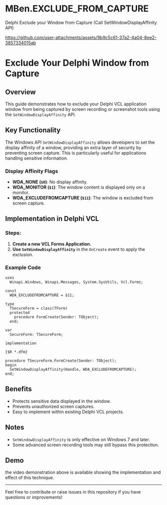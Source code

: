 # MBen.EXCLUDE_FROM_CAPTURE
 Delphi Exclude your Window from Capture (Call SetWindowDisplayAffinity API)

https://github.com/user-attachments/assets/9b9c5c61-37a2-4a04-8ee2-3857334015ab
# Exclude Your Delphi Window from Capture

## Overview
This guide demonstrates how to exclude your Delphi VCL application window from being captured by screen recording or screenshot tools using the `SetWindowDisplayAffinity` API.

## Key Functionality
The Windows API `SetWindowDisplayAffinity` allows developers to set the display affinity of a window, providing an extra layer of security by preventing screen capture. This is particularly useful for applications handling sensitive information.

### Display Affinity Flags
- **WDA_NONE (`$0`)**: No display affinity.
- **WDA_MONITOR (`$1`)**: The window content is displayed only on a monitor.
- **WDA_EXCLUDEFROMCAPTURE (`$11`)**: The window is excluded from screen capture.

## Implementation in Delphi VCL

### Steps:
1. **Create a new VCL Forms Application.**
2. **Use `SetWindowDisplayAffinity`** in the `OnCreate` event to apply the exclusion.

### Example Code
```delphi
uses
  Winapi.Windows, Winapi.Messages, System.SysUtils, Vcl.Forms;

const
  WDA_EXCLUDEFROMCAPTURE = $11;

type
  TSecureForm = class(TForm)
  protected
    procedure FormCreate(Sender: TObject);
  end;

var
  SecureForm: TSecureForm;

implementation

{$R *.dfm}

procedure TSecureForm.FormCreate(Sender: TObject);
begin
  SetWindowDisplayAffinity(Handle, WDA_EXCLUDEFROMCAPTURE);
end;
```

## Benefits
- Protects sensitive data displayed in the window.
- Prevents unauthorized screen captures.
- Easy to implement within existing Delphi VCL projects.

## Notes
- `SetWindowDisplayAffinity` is only effective on Windows 7 and later.
- Some advanced screen recording tools may still bypass this protection.

## Demo
the video demonstration above is available showing the implementation and effect of this technique.

---

Feel free to contribute or raise issues in this repository if you have questions or improvements!



